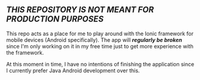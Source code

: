## ***THIS REPOSITORY IS NOT MEANT FOR PRODUCTION PURPOSES***

This repo acts as a place for me to play around with the Ionic framework for mobile devices (Android specifically).
The app will ***regularly be broken*** since I'm only working on it in my free time just to get more experience with the framework.

At this moment in time, I have no intentions of finishing the application since I currently prefer Java Android development over this.
